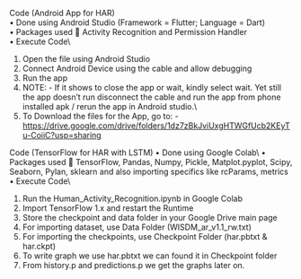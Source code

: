 Code (Android App for HAR)\
•	Done using Android Studio (Framework = Flutter; Language = Dart)\
•	Packages used  Activity Recognition and Permission Handler\
•	Execute Code\
1.	Open the file using Android Studio 
2.	Connect Android Device using the cable and allow debugging
3.	Run the app
4.	NOTE: - If it shows to close the app or wait, kindly select wait. Yet still the app doesn’t run disconnect the cable and run the app from phone installed apk / rerun the app in Android studio.\
5.	To Download the files for the App, go to: - https://drive.google.com/drive/folders/1dz7zBkJviUxgHTWGfUcb2KEyTu-CoiiC?usp=sharing

Code (TensorFlow for HAR with LSTM) 
•	Done using Google Colab\\
•	Packages used  TensorFlow, Pandas, Numpy, Pickle, Matplot.pyplot, Scipy, Seaborn, Pylan, sklearn and also importing specifics like rcParams, metrics
•	Execute Code\
1.	Run the Human_Activity_Recognition.ipynb in Google Colab
2.	Import TensorFlow 1.x and restart the Runtime
3.	Store the checkpoint and data folder in your Google Drive main page
4.	For importing dataset, use Data Folder (WISDM_ar_v1.1_rw.txt)
5.	For importing the checkpoints, use Checkpoint Folder (har.pbtxt & har.ckpt)
6.	To write graph we use har.pbtxt we can found it in Checkpoint folder
7.	From history.p and predictions.p we get the graphs later on.
